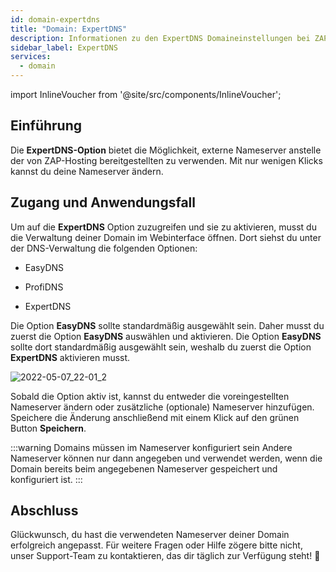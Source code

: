 ```yaml
---
id: domain-expertdns
title: "Domain: ExpertDNS"
description: Informationen zu den ExpertDNS Domaineinstellungen bei ZAP-Hosting - ZAP-hosting.com Dokumentationen
sidebar_label: ExpertDNS
services:
  - domain
---
```


import InlineVoucher from '@site/src/components/InlineVoucher';

## Einführung

Die **ExpertDNS-Option** bietet die Möglichkeit, externe Nameserver anstelle der von ZAP-Hosting bereitgestellten zu verwenden. Mit nur wenigen Klicks kannst du deine Nameserver ändern. 

## Zugang und Anwendungsfall

Um auf die **ExpertDNS** Option zuzugreifen und sie zu aktivieren, musst du die Verwaltung deiner Domain im Webinterface öffnen. Dort siehst du unter der DNS-Verwaltung die folgenden Optionen: 

- EasyDNS

- ProfiDNS

- ExpertDNS

Die Option **EasyDNS** sollte standardmäßig ausgewählt sein. Daher musst du zuerst die Option **EasyDNS** auswählen und aktivieren. Die Option **EasyDNS** sollte dort standardmäßig ausgewählt sein, weshalb du zuerst die Option **ExpertDNS** aktivieren musst. 

![2022-05-07_22-01_2](https://screensaver01.zap-hosting.com/index.php/s/5Xmdwz9Wy5Nn7XW/preview)

Sobald die Option aktiv ist, kannst du entweder die voreingestellten Nameserver ändern oder zusätzliche (optionale) Nameserver hinzufügen. Speichere die Änderung anschließend mit einem Klick auf den grünen Button **Speichern**. 

:::warning Domains müssen im Nameserver konfiguriert sein
Andere Nameserver können nur dann angegeben und verwendet werden, wenn die Domain bereits beim angegebenen Nameserver gespeichert und konfiguriert ist. 
:::

## Abschluss

Glückwunsch, du hast die verwendeten Nameserver deiner Domain erfolgreich angepasst. Für weitere Fragen oder Hilfe zögere bitte nicht, unser Support-Team zu kontaktieren, das dir täglich zur Verfügung steht! 🙂

<InlineVoucher />

